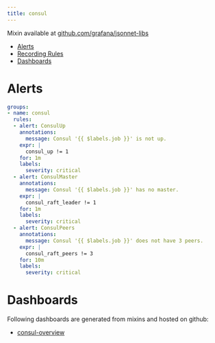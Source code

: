 ```yaml
---
title: consul
---
```




Mixin available at [github.com/grafana/jsonnet-libs](https://github.com/grafana/jsonnet-libs/tree/master/consul-mixin)

- [Alerts](#alerts)
- [Recording Rules](#recording-rules)
- [Dashboards](#dashboards)

# Alerts

[embedmd]:# (../../../manifests/consul/alerts.yaml yaml)
```yaml
groups:
- name: consul
  rules:
  - alert: ConsulUp
    annotations:
      message: Consul '{{ $labels.job }}' is not up.
    expr: |
      consul_up != 1
    for: 1m
    labels:
      severity: critical
  - alert: ConsulMaster
    annotations:
      message: Consul '{{ $labels.job }}' has no master.
    expr: |
      consul_raft_leader != 1
    for: 1m
    labels:
      severity: critical
  - alert: ConsulPeers
    annotations:
      message: Consul '{{ $labels.job }}' does not have 3 peers.
    expr: |
      consul_raft_peers != 3
    for: 10m
    labels:
      severity: critical
```

# Dashboards
Following dashboards are generated from mixins and hosted on github:


- [consul-overview](https://github.com/cloudalchemy/mixins/blob/master/manifests/consul/dashboards/consul-overview.json)
